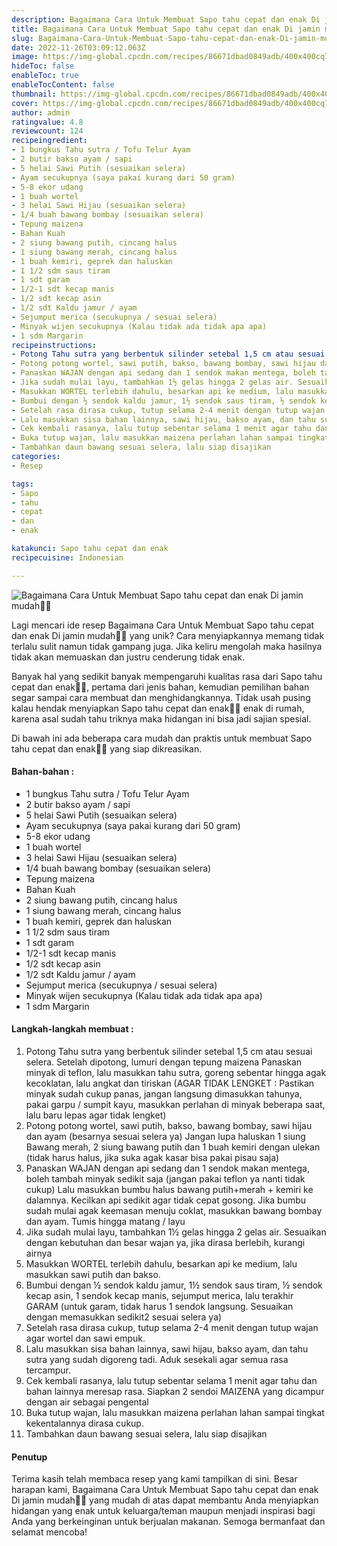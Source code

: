 ```yaml
---
description: Bagaimana Cara Untuk Membuat Sapo tahu cepat dan enak Di jamin mudah"
title: Bagaimana Cara Untuk Membuat Sapo tahu cepat dan enak Di jamin mudah
slug: Bagaimana-Cara-Untuk-Membuat-Sapo-tahu-cepat-dan-enak-Di-jamin-mudah
date: 2022-11-26T03:09:12.063Z
image: https://img-global.cpcdn.com/recipes/86671dbad0849adb/400x400cq70/photo.jpg
hideToc: false
enableToc: true
enableTocContent: false
thumbnail: https://img-global.cpcdn.com/recipes/86671dbad0849adb/400x400cq70/photo.jpg
cover: https://img-global.cpcdn.com/recipes/86671dbad0849adb/400x400cq70/photo.jpg
author: admin
ratingvalue: 4.8
reviewcount: 124
recipeingredient:
- 1 bungkus Tahu sutra / Tofu Telur Ayam
- 2 butir bakso ayam / sapi
- 5 helai Sawi Putih (sesuaikan selera)
- Ayam secukupnya (saya pakai kurang dari 50 gram)
- 5-8 ekor udang
- 1 buah wortel
- 3 helai Sawi Hijau (sesuaikan selera)
- 1/4 buah bawang bombay (sesuaikan selera)
- Tepung maizena
- Bahan Kuah
- 2 siung bawang putih, cincang halus
- 1 siung bawang merah, cincang halus
- 1 buah kemiri, geprek dan haluskan
- 1 1/2 sdm saus tiram
- 1 sdt garam
- 1/2-1 sdt kecap manis
- 1/2 sdt kecap asin
- 1/2 sdt Kaldu jamur / ayam
- Sejumput merica (secukupnya / sesuai selera)
- Minyak wijen secukupnya (Kalau tidak ada tidak apa apa)
- 1 sdm Margarin
recipeinstructions:
- Potong Tahu sutra yang berbentuk silinder setebal 1,5 cm atau sesuai selera. Setelah dipotong, lumuri dengan tepung maizena Panaskan minyak di teflon, lalu masukkan tahu sutra, goreng sebentar hingga agak kecoklatan, lalu angkat dan tiriskan (AGAR TIDAK LENGKET : Pastikan minyak sudah cukup panas, jangan langsung dimasukkan tahunya, pakai garpu / sumpit kayu, masukkan perlahan di minyak beberapa saat, lalu baru lepas agar tidak lengket)
- Potong potong wortel, sawi putih, bakso, bawang bombay, sawi hijau dan ayam (besarnya sesuai selera ya) Jangan lupa haluskan 1 siung Bawang merah, 2 siung bawang putih dan 1 buah kemiri dengan ulekan (tidak harus halus, jika suka agak kasar bisa pakai pisau saja)
- Panaskan WAJAN dengan api sedang dan 1 sendok makan mentega, boleh tambah minyak sedikit saja (jangan pakai teflon ya nanti tidak cukup) Lalu masukkan bumbu halus bawang putih+merah + kemiri ke dalamnya. Kecilkan api sedikit agar tidak cepat gosong. Jika bumbu sudah mulai agak keemasan menuju coklat, masukkan bawang bombay dan ayam. Tumis hingga matang / layu
- Jika sudah mulai layu, tambahkan 1½ gelas hingga 2 gelas air. Sesuaikan dengan kebutuhan dan besar wajan ya, jika dirasa berlebih, kurangi airnya
- Masukkan WORTEL terlebih dahulu, besarkan api ke medium, lalu masukkan sawi putih dan bakso.
- Bumbui dengan ½ sendok kaldu jamur, 1½ sendok saus tiram, ½ sendok kecap asin, 1 sendok kecap manis, sejumput merica, lalu terakhir GARAM (untuk garam, tidak harus 1 sendok langsung. Sesuaikan dengan memasukkan sedikit2 sesuai selera ya)
- Setelah rasa dirasa cukup, tutup selama 2-4 menit dengan tutup wajan agar wortel dan sawi empuk.
- Lalu masukkan sisa bahan lainnya, sawi hijau, bakso ayam, dan tahu sutra yang sudah digoreng tadi. Aduk sesekali agar semua rasa tercampur.
- Cek kembali rasanya, lalu tutup sebentar selama 1 menit agar tahu dan bahan lainnya meresap rasa. Siapkan 2 sendoi MAIZENA yang dicampur dengan air sebagai pengental
- Buka tutup wajan, lalu masukkan maizena perlahan lahan sampai tingkat kekentalannya dirasa cukup.
- Tambahkan daun bawang sesuai selera, lalu siap disajikan
categories:
- Resep

tags:
- Sapo
- tahu
- cepat
- dan
- enak

katakunci: Sapo tahu cepat dan enak
recipecuisine: Indonesian

---
```


![Bagaimana Cara Untuk Membuat Sapo tahu cepat dan enak Di jamin mudah👩‍🍳](https://img-global.cpcdn.com/recipes/86671dbad0849adb/400x400cq70/photo.jpg)

Lagi mencari ide resep Bagaimana Cara Untuk Membuat Sapo tahu cepat dan enak Di jamin mudah👩‍🍳 yang unik? Cara menyiapkannya memang tidak terlalu sulit namun tidak gampang juga. Jika keliru mengolah maka hasilnya tidak akan memuaskan dan justru cenderung tidak enak.

Banyak hal yang sedikit banyak mempengaruhi kualitas rasa dari Sapo tahu cepat dan enak👩‍🍳, pertama dari jenis bahan, kemudian pemilihan bahan segar sampai cara membuat dan menghidangkannya. Tidak usah pusing kalau hendak menyiapkan Sapo tahu cepat dan enak👩‍🍳 enak di rumah, karena asal sudah tahu triknya maka hidangan ini bisa jadi sajian spesial.

Di bawah ini ada beberapa cara mudah dan praktis untuk membuat Sapo tahu cepat dan enak👩‍🍳 yang siap dikreasikan.

<!--inarticleads1-->

#### Bahan-bahan :

- 1 bungkus Tahu sutra / Tofu Telur Ayam
- 2 butir bakso ayam / sapi
- 5 helai Sawi Putih (sesuaikan selera)
- Ayam secukupnya (saya pakai kurang dari 50 gram)
- 5-8 ekor udang
- 1 buah wortel
- 3 helai Sawi Hijau (sesuaikan selera)
- 1/4 buah bawang bombay (sesuaikan selera)
- Tepung maizena
- Bahan Kuah
- 2 siung bawang putih, cincang halus
- 1 siung bawang merah, cincang halus
- 1 buah kemiri, geprek dan haluskan
- 1 1/2 sdm saus tiram
- 1 sdt garam
- 1/2-1 sdt kecap manis
- 1/2 sdt kecap asin
- 1/2 sdt Kaldu jamur / ayam
- Sejumput merica (secukupnya / sesuai selera)
- Minyak wijen secukupnya (Kalau tidak ada tidak apa apa)
- 1 sdm Margarin

<!--inarticleads2-->

#### Langkah-langkah membuat :

1. Potong Tahu sutra yang berbentuk silinder setebal 1,5 cm atau sesuai selera. Setelah dipotong, lumuri dengan tepung maizena Panaskan minyak di teflon, lalu masukkan tahu sutra, goreng sebentar hingga agak kecoklatan, lalu angkat dan tiriskan (AGAR TIDAK LENGKET : Pastikan minyak sudah cukup panas, jangan langsung dimasukkan tahunya, pakai garpu / sumpit kayu, masukkan perlahan di minyak beberapa saat, lalu baru lepas agar tidak lengket)
1. Potong potong wortel, sawi putih, bakso, bawang bombay, sawi hijau dan ayam (besarnya sesuai selera ya) Jangan lupa haluskan 1 siung Bawang merah, 2 siung bawang putih dan 1 buah kemiri dengan ulekan (tidak harus halus, jika suka agak kasar bisa pakai pisau saja)
1. Panaskan WAJAN dengan api sedang dan 1 sendok makan mentega, boleh tambah minyak sedikit saja (jangan pakai teflon ya nanti tidak cukup) Lalu masukkan bumbu halus bawang putih+merah + kemiri ke dalamnya. Kecilkan api sedikit agar tidak cepat gosong. Jika bumbu sudah mulai agak keemasan menuju coklat, masukkan bawang bombay dan ayam. Tumis hingga matang / layu
1. Jika sudah mulai layu, tambahkan 1½ gelas hingga 2 gelas air. Sesuaikan dengan kebutuhan dan besar wajan ya, jika dirasa berlebih, kurangi airnya
1. Masukkan WORTEL terlebih dahulu, besarkan api ke medium, lalu masukkan sawi putih dan bakso.
1. Bumbui dengan ½ sendok kaldu jamur, 1½ sendok saus tiram, ½ sendok kecap asin, 1 sendok kecap manis, sejumput merica, lalu terakhir GARAM (untuk garam, tidak harus 1 sendok langsung. Sesuaikan dengan memasukkan sedikit2 sesuai selera ya)
1. Setelah rasa dirasa cukup, tutup selama 2-4 menit dengan tutup wajan agar wortel dan sawi empuk.
1. Lalu masukkan sisa bahan lainnya, sawi hijau, bakso ayam, dan tahu sutra yang sudah digoreng tadi. Aduk sesekali agar semua rasa tercampur.
1. Cek kembali rasanya, lalu tutup sebentar selama 1 menit agar tahu dan bahan lainnya meresap rasa. Siapkan 2 sendoi MAIZENA yang dicampur dengan air sebagai pengental
1. Buka tutup wajan, lalu masukkan maizena perlahan lahan sampai tingkat kekentalannya dirasa cukup.
1. Tambahkan daun bawang sesuai selera, lalu siap disajikan

#### Penutup

Terima kasih telah membaca resep yang kami tampilkan di sini. Besar harapan kami, Bagaimana Cara Untuk Membuat Sapo tahu cepat dan enak Di jamin mudah👩‍🍳 yang mudah di atas dapat membantu Anda menyiapkan hidangan yang enak untuk keluarga/teman maupun menjadi inspirasi bagi Anda yang berkeinginan untuk berjualan makanan. Semoga bermanfaat dan selamat mencoba!